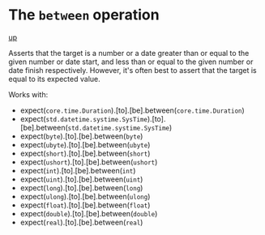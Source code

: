 # The `between` operation

[up](../README.md)

Asserts that the target is a number or a date greater than or equal to the given number or date start, and less than or equal to the given number or date finish respectively. However, it's often best to assert that the target is equal to its expected value.

Works with:
  - expect(`core.time.Duration`).[to].[be].between(`core.time.Duration`)
  - expect(`std.datetime.systime.SysTime`).[to].[be].between(`std.datetime.systime.SysTime`)
  - expect(`byte`).[to].[be].between(`byte`)
  - expect(`ubyte`).[to].[be].between(`ubyte`)
  - expect(`short`).[to].[be].between(`short`)
  - expect(`ushort`).[to].[be].between(`ushort`)
  - expect(`int`).[to].[be].between(`int`)
  - expect(`uint`).[to].[be].between(`uint`)
  - expect(`long`).[to].[be].between(`long`)
  - expect(`ulong`).[to].[be].between(`ulong`)
  - expect(`float`).[to].[be].between(`float`)
  - expect(`double`).[to].[be].between(`double`)
  - expect(`real`).[to].[be].between(`real`)
